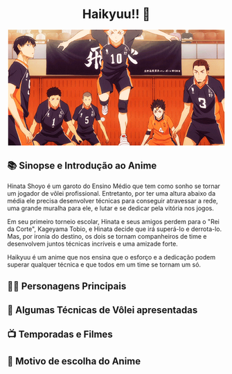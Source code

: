 <center>
    <h1>Haikyuu!! 🏐</h1>
</center>

<center>
<img src="./gifs/haikyuu.gif" alt="Imagem 1">
</center>

## 📚 Sinopse e Introdução ao Anime

Hinata Shoyo é um garoto do Ensino Médio que tem como sonho se tornar um jogador de vôlei profissional. Entretanto, por ter uma altura abaixo da média ele precisa desenvolver técnicas para conseguir atravessar a rede, uma grande muralha para ele, e lutar e se dedicar pela vitória nos jogos.

Em seu primeiro torneio escolar, Hinata e seus amigos perdem para o "Rei da Corte", Kageyama Tobio, e Hinata decide que irá superá-lo e derrota-lo. Mas, por ironia do destino, os dois se tornam companheiros de time e desenvolvem juntos técnicas incríveis e uma amizade forte.

Haikyuu é um anime que nos ensina que o esforço e a dedicação podem superar qualquer técnica e que todos em um time se tornam um só.

## 🐱‍👤 Personagens Principais

## 🏐 Algumas Técnicas de Vôlei apresentadas

## 📺 Temporadas e Filmes

## 🤩 Motivo de escolha do Anime
